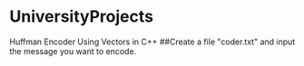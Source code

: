 # UniversityProjects
Huffman Encoder Using Vectors in C++ 
##Create a file "coder.txt" and input the message you want to encode. 
